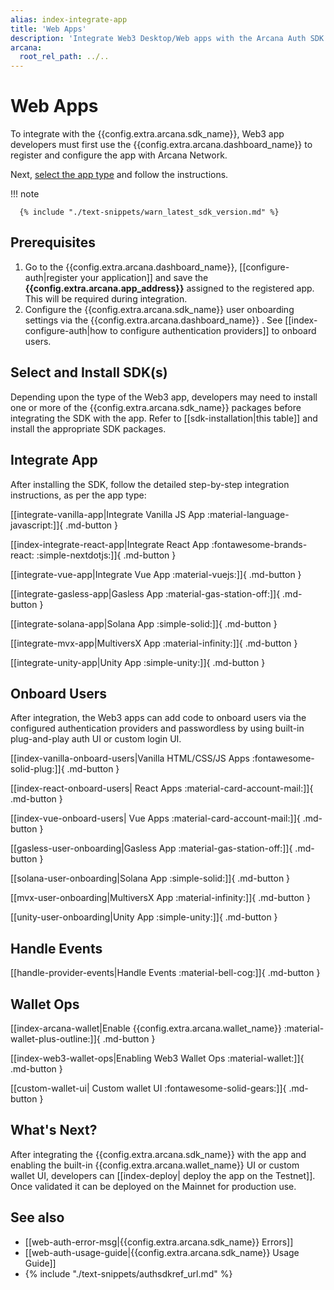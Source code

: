 ```yaml
---
alias: index-integrate-app
title: 'Web Apps'
description: 'Integrate Web3 Desktop/Web apps with the Arcana Auth SDK using the instructions listed here.'
arcana:
  root_rel_path: ../..
---
```


# Web Apps

To integrate with the {{config.extra.arcana.sdk_name}}, Web3 app developers must first use the {{config.extra.arcana.dashboard_name}} to register and configure the app with Arcana Network. 

Next, [select the app type](#select-app-type) and follow the instructions. 

!!! note

      {% include "./text-snippets/warn_latest_sdk_version.md" %}

## Prerequisites

1. Go to the {{config.extra.arcana.dashboard_name}}, [[configure-auth|register your application]] and save the **{{config.extra.arcana.app_address}}** assigned to the registered app. This will be required during integration.
2. Configure the {{config.extra.arcana.sdk_name}} user onboarding settings via the {{config.extra.arcana.dashboard_name}} . See [[index-configure-auth|how to configure authentication providers]] to onboard users.

## Select and Install SDK(s)

Depending upon the type of the Web3 app, developers may need to install one or more of the {{config.extra.arcana.sdk_name}} packages before integrating the SDK with the app. Refer to [[sdk-installation|this table]] and install the appropriate SDK packages.

## Integrate App

After installing the SDK, follow the detailed step-by-step integration instructions, as per the app type:

[[integrate-vanilla-app|Integrate Vanilla JS App :material-language-javascript:]]{ .md-button }

[[index-integrate-react-app|Integrate React App :fontawesome-brands-react: :simple-nextdotjs:]]{ .md-button }

[[integrate-vue-app|Integrate Vue App :material-vuejs:]]{ .md-button }

[[integrate-gasless-app|Gasless App :material-gas-station-off:]]{ .md-button }

[[integrate-solana-app|Solana App :simple-solid:]]{ .md-button }

[[integrate-mvx-app|MultiversX App :material-infinity:]]{ .md-button }

[[integrate-unity-app|Unity App :simple-unity:]]{ .md-button }

## Onboard Users

After integration, the Web3 apps can add code to onboard users via the configured authentication providers and passwordless by using built-in plug-and-play auth UI or custom login UI.

[[index-vanilla-onboard-users|Vanilla HTML/CSS/JS Apps :fontawesome-solid-plug:]]{ .md-button }

[[index-react-onboard-users| React Apps :material-card-account-mail:]]{ .md-button }

[[index-vue-onboard-users| Vue Apps :material-card-account-mail:]]{ .md-button }

[[gasless-user-onboarding|Gasless App :material-gas-station-off:]]{ .md-button }

[[solana-user-onboarding|Solana App :simple-solid:]]{ .md-button }

[[mvx-user-onboarding|MultiversX App :material-infinity:]]{ .md-button }

[[unity-user-onboarding|Unity App :simple-unity:]]{ .md-button }

## Handle Events

[[handle-provider-events|Handle Events :material-bell-cog:]]{ .md-button }

## Wallet Ops

[[index-arcana-wallet|Enable {{config.extra.arcana.wallet_name}} :material-wallet-plus-outline:]]{ .md-button }

[[index-web3-wallet-ops|Enabling Web3 Wallet Ops :material-wallet:]]{ .md-button }

[[custom-wallet-ui| Custom wallet UI :fontawesome-solid-gears:]]{ .md-button }

## What's Next?

After integrating the {{config.extra.arcana.sdk_name}} with the app and enabling the built-in {{config.extra.arcana.wallet_name}} UI or custom wallet UI, developers can [[index-deploy| deploy the app on the Testnet]]. Once validated it can be deployed on the Mainnet for production use.

## See also

* [[web-auth-error-msg|{{config.extra.arcana.sdk_name}} Errors]]
* [[web-auth-usage-guide|{{config.extra.arcana.sdk_name}} Usage Guide]]
* {% include "./text-snippets/authsdkref_url.md" %}
